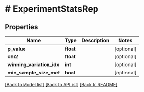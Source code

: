 # # ExperimentStatsRep

## Properties

Name | Type | Description | Notes
------------ | ------------- | ------------- | -------------
**p_value** | **float** |  | [optional]
**chi2** | **float** |  | [optional]
**winning_variation_idx** | **int** |  | [optional]
**min_sample_size_met** | **bool** |  | [optional]

[[Back to Model list]](../../README.md#models) [[Back to API list]](../../README.md#endpoints) [[Back to README]](../../README.md)
